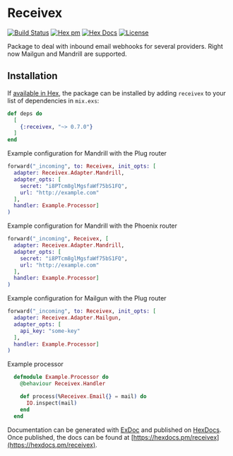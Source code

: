 # Receivex

[![Build Status](https://travis-ci.com/maartenvanvliet/receivex.svg?branch=master)](https://travis-ci.com/maartenvanvliet/receivex) [![Hex pm](http://img.shields.io/hexpm/v/receivex.svg?style=flat)](https://hex.pm/packages/receivex) [![Hex Docs](https://img.shields.io/badge/hex-docs-9768d1.svg)](https://hexdocs.pm/receivex) [![License](https://img.shields.io/badge/License-MIT-blue.svg)](https://opensource.org/licenses/MIT)

Package to deal with inbound email webhooks for several providers. Right now 
Mailgun and Mandrill are supported.


## Installation

If [available in Hex](https://hex.pm/docs/publish), the package can be installed
by adding `receivex` to your list of dependencies in `mix.exs`:

```elixir
def deps do
  [
    {:receivex, "~> 0.7.0"}
  ]
end
```


Example configuration for Mandrill with the Plug router
```elixir
forward("_incoming", to: Receivex, init_opts: [
  adapter: Receivex.Adapter.Mandrill,
  adapter_opts: [
    secret: "i8PTcm8glMgsfaWf75bS1FQ",
    url: "http://example.com"
  ],
  handler: Example.Processor]
)
```

Example configuration for Mandrill with the Phoenix router
```elixir
forward("_incoming", Receivex, [
  adapter: Receivex.Adapter.Mandrill,
  adapter_opts: [
    secret: "i8PTcm8glMgsfaWf75bS1FQ",
    url: "http://example.com"
  ],
  handler: Example.Processor]
)
```

Example configuration for Mailgun with the Plug router
```elixir
forward("_incoming", to: Receivex, init_opts: [
  adapter: Receivex.Adapter.Mailgun,
  adapter_opts: [
    api_key: "some-key"
  ],
  handler: Example.Processor]
)
```

Example processor
```elixir
  defmodule Example.Processor do
    @behaviour Receivex.Handler

    def process(%Receivex.Email{} = mail) do
      IO.inspect(mail)
    end
  end

```

Documentation can be generated with [ExDoc](https://github.com/elixir-lang/ex_doc)
and published on [HexDocs](https://hexdocs.pm). Once published, the docs can
be found at [https://hexdocs.pm/receivex](https://hexdocs.pm/receivex).

